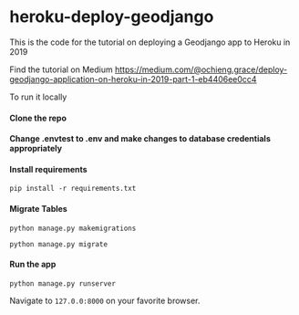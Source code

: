 # heroku-deploy-geodjango
This is the code for the tutorial on deploying a Geodjango app to Heroku in 2019

Find the tutorial on Medium https://medium.com/@ochieng.grace/deploy-geodjango-application-on-heroku-in-2019-part-1-eb4406ee0cc4

To run it locally

#### Clone the repo

#### Change .envtest to .env and make changes to database credentials appropriately

#### Install requirements

```pip install -r requirements.txt```

#### Migrate Tables

```python manage.py makemigrations```

```python manage.py migrate```

#### Run the app

```python manage.py runserver```

Navigate to `127.0.0:8000` on your favorite browser.
